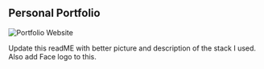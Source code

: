## Personal Portfolio

![Portfolio Website](https://i.ibb.co/WgPMpts/image.png)

Update this readME with better picture and description of the stack I used. Also add Face logo to this.